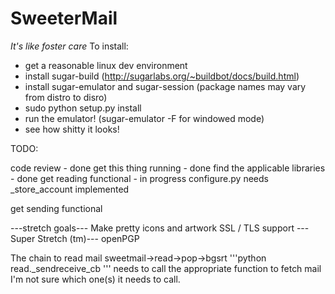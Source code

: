SweeterMail
===========
_It's like foster care_
To install:
- get a reasonable linux dev environment
- install sugar-build (http://sugarlabs.org/~buildbot/docs/build.html)
- install sugar-emulator and sugar-session (package names may vary from distro to disro)
- sudo python setup.py install
- run the emulator! (sugar-emulator -F for windowed mode)
- see how shitty it looks!

TODO:

code review - done
get this thing running - done
find the applicable libraries - done
get reading functional - in progress
  configure.py needs _store_account implemented
  
get sending functional

---stretch goals---
Make pretty icons and artwork
SSL / TLS support
---Super Stretch (tm)---
openPGP

The chain to read mail
sweetmail->read->pop->bgsrt
'''python
read._sendreceive_cb
'''
needs to call the appropriate function to fetch mail
I'm not sure which one(s) it needs to call.
